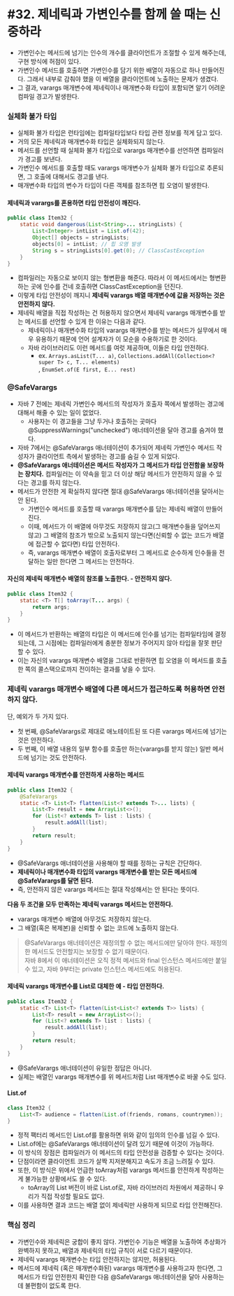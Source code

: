 # #32. 제네릭과 가변인수를 함께 쓸 때는 신중하라

* 가변인수는 메서드에 넘기는 인수의 개수를 클라이언트가 조절할 수 있게 해주는데, 구현 방식에 허점이 있다.
* 가변인수 메서드를 호출하면 가변인수를 담기 위한 배열이 자동으로 하나 만들어진다. 그래서 내부로 감춰야 했을 이 배열을 클라이언트에 노출하는 문제가 생겼다.
* 그 결과, varargs 매개변수에 제네릭이나 매개변수화 타입이 포함되면 알기 어려운 컴파일 경고가 발생한다.

### 실체화 불가 타입 <a href="#undefined" id="undefined"></a>

* 실체화 불가 타입은 런타임에는 컴파일타입보다 타입 관련 정보를 적게 담고 있다.
* 거의 모든 제네릭과 매개변수화 타입은 실체화되지 않는다.
* 메서드를 선언할 때 실체화 불가 타입으로 varargs 매개변수를 선언하면 컴파일러가 경고를 보낸다.
* 가변인수 메서드를 호출할 때도 varargs 매개변수가 실체화 불가 타입으로 추론되면, 그 호출에 대해서도 경고를 낸다.
* 매개변수화 타입의 변수가 타입이 다른 객체를 참조하면 힙 오염이 발생한다.

#### 제네릭과 varargs를 혼용하면 타입 안전성이 깨진다. <a href="#varargs" id="varargs"></a>

```java
public class Item32 {
    static void dangerous(List<String>... stringLists) {
        List<Integer> intList = List.of(42);
        Object[] objects = stringLists;
        objects[0] = intList; // 힙 오염 발생
        String s = stringLists[0].get(0); // ClassCastException
    }
}
```

* 컴파일러는 자동으로 보이지 않는 형변환을 해준다. 따라서 이 메서드에서는 형변환하는 곳에 인수를 건네 호출하면 ClassCastException을 던진다.
* 이렇게 타입 안전성이 깨지니 **제네릭 varargs 배열 매개변수에 값을 저장하는 것은 안전하지 않다.**
* 제네릭 배열을 직접 작성하는 건 허용하지 않으면서 제네릭 varargs 매개변수를 받는 메서드를 선언할 수 있게 한 이유는 다음과 같다.
  * 제네릭이나 매개변수화 타입의 varargs 매개변수를 받는 메서드가 실무에서 매우 유용하기 때문에 언어 설계자가 이 모순을 수용하기로 한 것이다.
  * 자바 라이브러리도 이런 메서드를 여럿 제공하며, 이들은 타입 안전하다.
    * ex. `Arrays.asList(T... a)`, `Collections.addAll(Collection<? super T> c, T... elements)`\
      , `EnumSet.of(E first, E... rest)`

### @SafeVarargs <a href="#safevarargs" id="safevarargs"></a>

* 자바 7 전에는 제네릭 가변인수 메서드의 작성자가 호출자 쪽에서 발생하는 경고에 대해서 해줄 수 있는 일이 없었다.
  * 사용자는 이 경고들을 그냥 두거나 호출하는 곳마다 @SuppressWarnings("unchecked") 애너테이션을 달아 경고를 숨겨야 했다.
* 자바 7에서는 @SafeVarargs 애너테이션이 추가되어 제네릭 가변인수 메서드 작성자가 클라이언트 측에서 발생하는 경고를 숨길 수 있게 되었다.
* **@SafeVarargs 애너테이션은 메서드 작성자가 그 메서드가 타입 안전함을 보장하는 장치다.** 컴파일러는 이 약속을 믿고 더 이상 해당 메서드가 안전하지 않을 수 있다는 경고를 하지 않는다.
* 메서드가 안전한 게 확실하지 않다면 절대 @SafeVarargs 애너테이션을 달아서는 안 된다.
  * 가변인수 메서드를 호출할 때 varargs 매개변수를 담는 제네릭 배열이 만들어진다.
  * 이때, 메서드가 이 배열에 아무것도 저장하지 않고(그 매개변수들을 덮어쓰지 않고) 그 배열의 참조가 밖으로 노출되지 않는다면(신뢰할 수 없는 코드가 배열에 접근할 수 없다면) 타입 안전하다.
  * 즉, varargs 매개변수 배열이 호출자로부터 그 메서드로 순수하게 인수들을 전달하는 일만 한다면 그 메서드는 안전하다.

#### 자신의 제네릭 매개변수 배열의 참조를 노출한다. - 안전하지 않다. <a href="#undefined" id="undefined"></a>

```java
public class Item32 {
    static <T> T[] toArray(T... args) {
        return args;
    }
}
```

* 이 메서드가 반환하는 배열의 타입은 이 메서드에 인수를 넘기는 컴파일타임에 결정되는데, 그 시점에는 컴파일러에게 충분한 정보가 주어지지 않아 타입을 잘못 판단할 수 있다.
* 이는 자신의 varargs 매개변수 배열을 그대로 반환하면 힙 오염을 이 메서드를 호출한 쪽의 콜스택으로까지 전이하는 결과를 낳을 수 있다.

### 제네릭 varargs 매개변수 배열에 다른 메서드가 접근하도록 허용하면 안전하지 않다. <a href="#varargs" id="varargs"></a>

단, 예외가 두 가지 있다.

* 첫 번째, @SafeVarargs로 제대로 애노테이트된 또 다른 varargs 메서드에 넘기는 것은 안전하다.
* 두 번째, 이 배열 내용의 일부 함수를 호출만 하는(varargs를 받지 않는) 일반 메서드에 넘기는 것도 안전하다.

#### 제네릭 varargs 매개변수를 안전하게 사용하는 메서드 <a href="#varargs" id="varargs"></a>

```java
public class Item32 {
    @SafeVarargs
    static <T> List<T> flatten(List<? extends T>... lists) {
        List<T> result = new ArrayList<>();
        for (List<? extends T> list : lists) {
            result.addAll(list);
        }
        return result;
    }
}
```

* @SafeVarargs 애너테이션을 사용해야 할 때를 정하는 규칙은 간단하다.
* **제네릭이나 매개변수화 타입의 varargs 매개변수를 받는 모든 메서드에 @SafeVarargs를 달면 된다.**
* 즉, 안전하지 않은 varargs 메서드는 절대 작성해서는 안 된다는 뜻이다.

**다음 두 조건을 모두 만족하는 제네릭 varargs 메서드는 안전하다.**

* varargs 매개변수 배열에 아무것도 저장하지 않는다.
* 그 배열(혹은 복제본)을 신뢰할 수 없는 코드에 노출하지 않는다.

> @SafeVarargs 애너테이션은 재정의할 수 없는 메서드에만 달아야 한다. 재정의한 메서드도 안전할지는 보장할 수 없기 때문이다.\
> 자바 8에서 이 애너테이션은 오직 정적 메서드와 final 인스턴스 메서드에만 붙일 수 있고, 자바 9부터는 private 인스턴스 메서드에도 허용된다.

#### 제네릭 varargs 매개변수를 List로 대체한 예 - 타입 안전하다. <a href="#varargs-list" id="varargs-list"></a>

```java
public class Item32 {
    static <T> List<T> flatten(List<List<? extends T>> lists) {
        List<T> result = new ArrayList<>();
        for (List<? extends T> list : lists) {
            result.addAll(list);
        }
        return result;
    }
}
```

* @SafeVarargs 애너테이션이 유일한 정답은 아니다.
* 실제는 배열인 varargs 매개변수를 위 메서드처럼 List 매개변수로 바꿀 수도 있다.

#### List.of <a href="#listof" id="listof"></a>

```java
class Item32 {
    List<T> audience = flatten(List.of(friends, romans, countrymen));
}
```

* 정적 팩터리 메서드인 List.of를 활용하면 위와 같이 임의의 인수를 넘길 수 있다.
* List.of에는 @SafeVarargs 애너테이션이 달려 있기 때문에 이것이 가능하다.
* 이 방식의 장점은 컴파일러가 이 메서드의 타입 안전성을 검증할 수 있다는 것이다.
* 단점이라면 클라이언트 코드가 살짝 지저분해지고 속도가 조금 느려질 수 있다.
* 또한, 이 방식은 위에서 언급한 toArray처럼 varargs 메서드를 안전하게 작성하는 게 불가능한 상황에서도 쓸 수 있다.
  * toArray의 List 버전이 바로 List.of로, 자바 라이브러리 차원에서 제공하니 우리가 직접 작성할 필요도 없다.
* 이를 사용하면 결과 코드는 배열 없이 제네릭만 사용하게 되므로 타입 안전해진다.

### 핵심 정리 <a href="#undefined" id="undefined"></a>

* 가변인수와 제네릭은 궁합이 좋지 않다. 가변인수 기능은 배열을 노출하여 추상화가 완벽하지 못하고, 배열과 제네릭의 타입 규칙이 서로 다르기 때문이다.
* 제네릭 varargs 매개변수는 타입 안전하지는 않지만, 허용된다.
* 메서드에 제네릭 (혹은 매개변수화된) varargs 매개변수를 사용하고자 한다면, 그 메서드가 타입 안전한지 확인한 다음 @SafeVarargs 애너테이션을 달아 사용하는 데 불편함이 없도록 한다.
